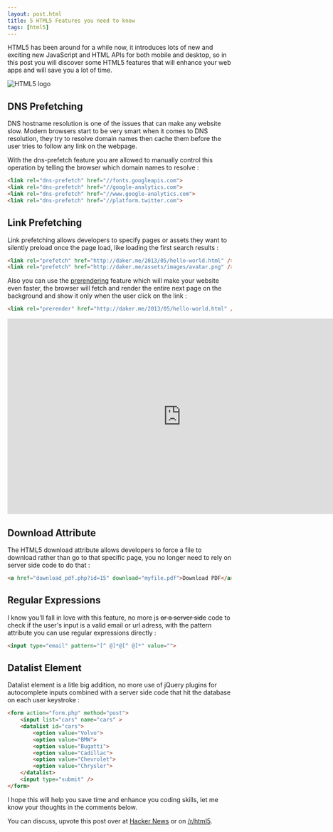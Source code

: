 ```yaml
---
layout: post.html
title: 5 HTML5 Features you need to know
tags: [html5]
---
```

HTML5 has been around for a while now, it introduces lots of new and exciting new JavaScript and HTML APIs for both mobile and desktop, so in this post you will discover some HTML5 features that will enhance your web apps and will save you a lot of time.

![HTML5 logo](/assets/posts/html5-logo.png)

## DNS Prefetching

DNS hostname resolution is one of the issues that can make any website slow. Modern browsers start to be very smart when it comes to DNS resolution, they try to resolve domain names then cache them before the user tries to follow any link on the webpage.

With the dns-prefetch feature you are allowed to manually control this operation by telling the browser which domain names to resolve :

``` html
<link rel="dns-prefetch" href="//fonts.googleapis.com">
<link rel="dns-prefetch" href="//google-analytics.com">
<link rel="dns-prefetch" href="//www.google-analytics.com">
<link rel="dns-prefetch" href="//platform.twitter.com">
```

## Link Prefetching

Link prefetching allows developers to specify pages or assets they want to silently preload once the page load, like loading the first search results :

``` html
<link rel="prefetch" href="http://daker.me/2013/05/hello-world.html" />
<link rel="prefetch" href="http://daker.me/assets/images/avatar.png" />
```

Also you can use the [prerendering][0] feature which will make your website even faster, the browser will fetch and render the entire next page on the background and show it only when the user click on the link :

``` html
<link rel="prerender" href="http://daker.me/2013/05/hello-world.html" />
```

<iframe width="780" height="439" src="https://www.youtube.com/embed/_Jn93FDx9oI" frameborder="0" allowfullscreen></iframe>

## Download Attribute

The HTML5 download attribute allows developers to force a file to download rather than go to that specific page, you no longer need to rely on server side code to do that :

``` html
<a href="download_pdf.php?id=15" download="myfile.pdf">Download PDF</a>
```

## Regular Expressions

I know you'll fall in love with this feature, no more js <strike>or a server side</strike> code to check if the user's input is a valid email or url adress, with the pattern attribute you can use regular expressions directly :

``` html
<input type="email" pattern="[^ @]*@[^ @]*" value="">
```

## Datalist Element

Datalist element is a litle big addition, no more use of jQuery plugins for autocomplete inputs combined with a server side code that hit the database on each user keystroke :

``` html
<form action="form.php" method="post">
    <input list="cars" name="cars" >
    <datalist id="cars">
        <option value="Volvo">
        <option value="BMW">
        <option value="Bugatti">
        <option value="Cadillac">
        <option value="Chevrolet">
        <option value="Chrysler">
    </datalist>
    <input type="submit" />
</form>
```

I hope this will help you save time and enhance you coding skills, let me know your thoughts in the comments below.

You can discuss, upvote this post over at [Hacker News][1] or on [/r/html5][2].

[0]: https://developers.google.com/chrome/whitepapers/prerender
[1]: https://news.ycombinator.com/item?id=5768174
[2]: http://www.reddit.com/r/html5/comments/1f1sd6/5_html5_features_you_need_to_know/